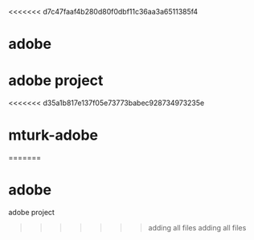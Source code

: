 <<<<<<< d7c47faaf4b280d80f0dbf11c36aa3a6511385f4
# adobe
adobe project
=======
<<<<<<< d35a1b817e137f05e73773babec928734973235e
# mturk-adobe
=======
# adobe
adobe project
>>>>>>> adding all files
>>>>>>> adding all files
